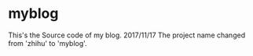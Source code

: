 # myblog
This's the Source code of my blog.
2017/11/17 The project name changed from 'zhihu' to 'myblog'.

